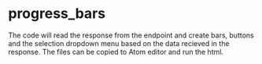 # progress_bars
The code will read the response from the endpoint and create bars, buttons and the selection dropdown menu based on the data recieved in the response.
The files can be copied to Atom editor and run the html.
